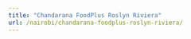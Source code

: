 ```yaml
---
title: "Chandarana FoodPlus Roslyn Riviera"
url: /nairobi/chandarana-foodplus-roslyn-riviera/
---
```

